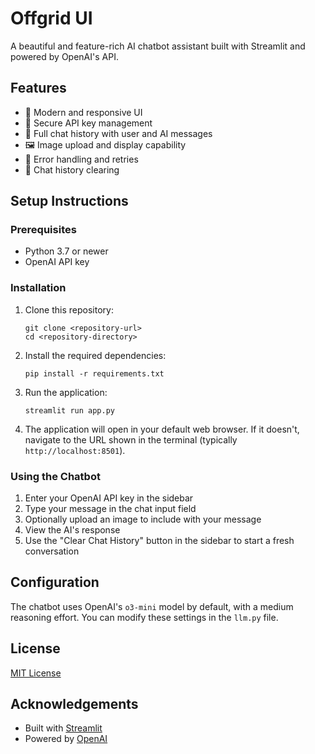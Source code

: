 # Offgrid UI

A beautiful and feature-rich AI chatbot assistant built with Streamlit and powered by OpenAI's API.

## Features

- 🎯 Modern and responsive UI
- 🔑 Secure API key management
- 💬 Full chat history with user and AI messages
- 🖼️ Image upload and display capability
- 🔄 Error handling and retries
- 🧹 Chat history clearing

## Setup Instructions

### Prerequisites

- Python 3.7 or newer
- OpenAI API key

### Installation

1. Clone this repository:
   ```
   git clone <repository-url>
   cd <repository-directory>
   ```

2. Install the required dependencies:
   ```
   pip install -r requirements.txt
   ```

3. Run the application:
   ```
   streamlit run app.py
   ```

4. The application will open in your default web browser. If it doesn't, navigate to the URL shown in the terminal (typically `http://localhost:8501`).

### Using the Chatbot

1. Enter your OpenAI API key in the sidebar
2. Type your message in the chat input field
3. Optionally upload an image to include with your message
4. View the AI's response
5. Use the "Clear Chat History" button in the sidebar to start a fresh conversation

## Configuration

The chatbot uses OpenAI's `o3-mini` model by default, with a medium reasoning effort. You can modify these settings in the `llm.py` file.

## License

[MIT License](LICENSE)

## Acknowledgements

- Built with [Streamlit](https://streamlit.io/)
- Powered by [OpenAI](https://openai.com/)
